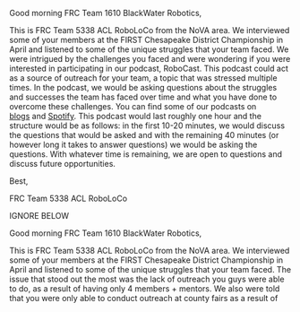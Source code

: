 Good morning FRC Team 1610 BlackWater Robotics,

This is FRC Team 5338 ACL RoboLoCo from the NoVA area. We interviewed some of your members at the FIRST Chesapeake District Championship in April and listened to some of the unique struggles that your team faced. We were intrigued by the challenges you faced and were wondering if you were interested in participating in our podcast, RoboCast. This podcast could act as a source of outreach for your team, a topic that was stressed multiple times. In the podcast, we would be asking questions about the struggles and successes the team has faced over time and what you have done to overcome these challenges. You can find some of our podcasts on [blogs](https://www.google.com/url?q=https://blogs.lcps.org/robocast/robocast/robocastbyroboloco/&sa=D&source=editors&ust=1717314634658054&usg=AOvVaw039Id_Lw0cxTJ7hlSAhVdc) and [Spotify](https://www.google.com/url?q=https://open.spotify.com/show/3w9WM9MftzM3mOY97xIlEo&sa=D&source=editors&ust=1717314634658440&usg=AOvVaw0GVGdPljDj2Mq45y-2F-wy). This podcast would last roughly one hour and the structure would be as follows: in the first 10-20 minutes, we would discuss the questions that would be asked and with the remaining 40 minutes (or however long it takes to answer questions) we would be asking the questions. With whatever time is remaining, we are open to questions and discuss future opportunities.

Best, 

FRC Team 5338 ACL RoboLoCo

IGNORE BELOW

Good morning FRC Team 1610 BlackWater Robotics,

This is FRC Team 5338 ACL RoboLoCo from the NoVA area. We interviewed some of your members at the FIRST Chesapeake District Championship in April and listened to some of the unique struggles that your team faced. The issue that stood out the most was the lack of outreach you guys were able to do, as a result of having only 4 members + mentors. We also were told that you were only able to conduct outreach at county fairs as a result of 

